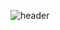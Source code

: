 ![header](https://capsule-render.vercel.app/api?type=Rounded&color=auto&height=300&section=header&text=Just%20DoIt&fontSize=90&desc=YOON%JAE%HAK&animation=blinking)

<!--
**yjh0602/yjh0602** is a ✨ _special_ ✨ repository because its `README.md` (this file) appears on your GitHub profile.




<a href="https://velog.io/@yjh0602" target="_blank"><img src="https://img.shields.io/badge/뱃지레이블-배경색?style=plastic&logo=로고&logoColor=20C997"/></a>
